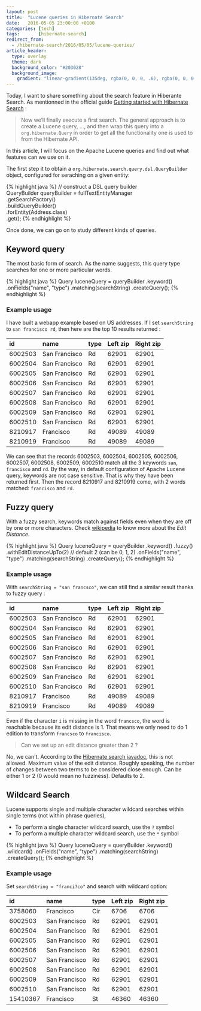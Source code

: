 ```yaml
---
layout: post
title:  "Lucene queries in Hibernate Search"
date:   2016-05-05 23:00:00 +0100
categories: [tech]
tags:       [hibernate-search]
redirect_from:
  - /hibernate-search/2016/05/05/lucene-queries/
article_header:
  type: overlay
  theme: dark
  background_color: "#203028"
  background_image:
    gradient: "linear-gradient(135deg, rgba(0, 0, 0, .6), rgba(0, 0, 0, .4))"
---
```


Today, I want to share something about the search feature in Hiberante Search.
As mentionned in the official guide 
[Getting started with Hibernate Search][hsearch-1] :

>Now we’ll finally execute a first search. The general approach is to create a 
Lucene query, ..., and then wrap this query into a `org.hibernate.Query` in 
order to get all the functionality one is used to from the Hibernate API. 

In this article, I will focus on the Apache Lucene queries and find out what 
features can we use on it.

<!--more-->

The first step it to obtain a `org.hibernate.search.query.dsl.QueryBuilder`
object, configured for seraching on a given entity:

{% highlight java %}
// construct a DSL query builder                                                
QueryBuilder queryBuilder = fullTextEntityManager                               
    .getSearchFactory()                                                         
    .buildQueryBuilder()                                                        
    .forEntity(Address.class)                                                   
    .get();
{% endhighlight %}

Once done, we can go on to study different kinds of queries.


## Keyword query

The most basic form of search. As the name suggests, this query type searches
for one or more particular words.

{% highlight java %}
Query luceneQuery = queryBuilder
    .keyword()
    .onFields("name", "type")
    .matching(searchString)
    .createQuery();
{% endhighlight %}


### Example usage

I have built a webapp example based on US addresses. If I set `searchString` to
`san francisco rd`, then here are the top 10 results returned :

id | name | type | Left zip | Right zip
:--- | :--- | --- | --- | ---
6002503 | San Francisco | Rd | 62901 | 62901
6002504 | San Francisco | Rd | 62901 | 62901
6002505 | San Francisco | Rd | 62901 | 62901
6002506 | San Francisco | Rd | 62901 | 62901
6002507 | San Francisco | Rd | 62901 | 62901
6002508 | San Francisco | Rd | 62901 | 62901
6002509 | San Francisco | Rd | 62901 | 62901
6002510 | San Francisco | Rd | 62901 | 62901
8210917 | Francisco | Rd | 49089 | 49089
8210919	| Francisco | Rd | 49089 | 49089

We can see that the records 6002503, 6002504, 6002505, 6002506, 6002507, 
6002508, 6002509, 6002510 match all the 3 keywords `san`, `francisco` and `rd`.
By the way, in default configuration of Apache Lucene query, keywords are not
case sensitive. That is why they have been returned first. Then the record
8210917 and 8210919 come, with 2 words matched: `francisco` and `rd`. 


## Fuzzy query

With a fuzzy search, keywords match against fields even when they are off by 
one or more characters. Check [wikipedia][wiki-ed] to know more about the 
_Edit Distance_.

{% highlight java %}
Query luceneQuery = queryBuilder
    .keyword()
    .fuzzy()
    .withEditDistanceUpTo(2)   // default 2 (can be 0, 1, 2)
    .onFields("name", "type")
    .matching(searchString)
    .createQuery();
{% endhighlight %}


### Example usage

With `searchString = "san francsco"`, we can still find a similar result thanks
to fuzzy query :

id | name | type | Left zip | Right zip
:--- | :--- | --- | --- | ---
6002503 | San Francisco | Rd | 62901 | 62901
6002504 | San Francisco | Rd | 62901 | 62901
6002505 | San Francisco | Rd | 62901 | 62901
6002506 | San Francisco | Rd | 62901 | 62901
6002507 | San Francisco | Rd | 62901 | 62901
6002508 | San Francisco | Rd | 62901 | 62901
6002509 | San Francisco | Rd | 62901 | 62901
6002510 | San Francisco | Rd | 62901 | 62901
8210917 | Francisco | Rd | 49089 | 49089
8210919 | Francisco | Rd | 49089 | 49089 

Even if the character `i` is missing in the word `francsco`, the word is
reachable because its edit distance is 1. That means we only need to do 1
edition to transform `francsco` to `francisco`.

> Can we set up an edit distance greater than 2 ?

No, we can't. According to the [Hibernate search javadoc][hsearch-2], this is 
not allowed. Maximum value of the edit distance. Roughly speaking, the number 
of changes between two terms to be considered close enough. Can be either 1 or 
2 (0 would mean no fuzziness). Defaults to 2.


## Wildcard Search

Lucene supports single and multiple character wildcard searches within single 
terms (not within phrase queries), 

* To perform a single character wildcard search, use the `?` symbol
* To perform a multiple character wildcard search, use the `*` symbol

{% highlight java %}
Query luceneQuery = queryBuilder
    .keyword()
    .wildcard()
    .onFields("name", "type")
    .matching(searchString)
    .createQuery();
{% endhighlight %}


### Example usage

Set `searchString = "franci?co"` and search with wildcard option:

id | name | type | Left zip | Right zip
:--- | :--- | --- | --- | ---
3758060	| Francisco | Cir | 6706 | 6706
6002503	| San Francisco | Rd | 62901 | 62901
6002504	| San Francisco	| Rd | 62901 | 62901
6002505	| San Francisco | Rd | 62901 | 62901
6002506	| San Francisco | Rd | 62901 | 62901
6002507	| San Francisco | Rd | 62901 | 62901
6002508	| San Francisco | Rd | 62901 | 62901
6002509	| San Francisco | Rd | 62901 | 62901
6002510	| San Francisco | Rd | 62901 | 62901
15410367 | Francisco | St | 46360 | 46360


[wiki-ed]: https://en.wikipedia.org/wiki/Edit_distance
[hsearch-1]: http://hibernate.org/search/documentation/getting-started
[hsearch-2]: https://docs.jboss.org/hibernate/search/5.0/api/org/hibernate/search/query/dsl/FuzzyContext.html#withEditDistanceUpTo(int)
